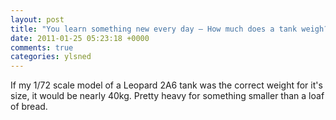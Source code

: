 ```yaml
---
layout: post
title: "You learn something new every day – How much does a tank weigh?"
date: 2011-01-25 05:23:18 +0000
comments: true
categories: ylsned
---
```


If my 1/72 scale model of a Leopard 2A6 tank was the correct weight for it's size, it would be nearly 40kg. Pretty heavy for something smaller than a loaf of bread.